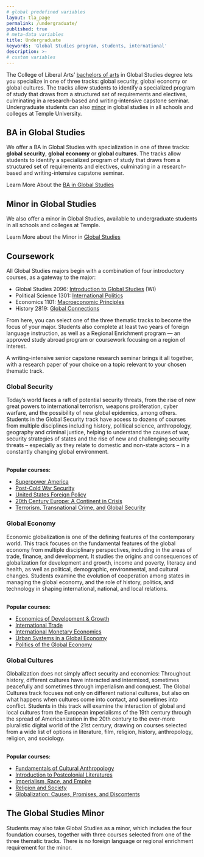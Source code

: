 ```yaml
---
# global predefined variables
layout: tla_page
permalink: /undergraduate/
published: true
# meta-data variables
title: Undergraduate
keywords: 'Global Studies program, students, international'
description: >-
# custom variables
---
```

The College of Liberal Arts’ [bachelors of arts](#ba-in-global-studies) in Global Studies degree lets you specialize in one of three tracks: global security, global economy or global cultures. The tracks allow students to identify a specialized program of study that draws from a structured set of requirements and electives, culminating in a research-based and writing-intensive capstone seminar. Undergraduate students can also [minor](#minor-in-global-studies) in global studies in all schools and colleges at Temple University.

## BA in Global Studies
We offer a BA in Global Studies with specialization in one of three tracks: **global security**, **global economy** or **global cultures**. The tracks allow students to identify a specialized program of study that draws from a structured set of requirements and electives, culminating in a research-based and writing-intensive capstone seminar.

Learn More About the [BA in Global Studies](http://bulletin.temple.edu/undergraduate/liberal-arts/global-studies/ba-global-studies/)

## Minor in Global Studies
We also offer a minor in Global Studies, available to undergraduate students in all schools and colleges at Temple.

Learn More about the Minor in [Global Studies](http://bulletin.temple.edu/undergraduate/liberal-arts/global-studies/minor-global-studies/)

## Coursework
All Global Studies majors begin with a combination of four introductory courses, as a gateway to the major:

- Global Studies 2096: [Introduction to Global Studies](http://bulletin.temple.edu/search/?search=GBST+2096 "Introduction to Global Studies") (WI)
- Political Science 1301: [International Politics](http://bulletin.temple.edu/search/?search=POLS+1301 "International Politics")
- Economics 1101: [Macroeconomic Principles](http://bulletin.temple.edu/search/?search=ECON+1101 "Macroeconomic Principles")
- History 2819: [Global Connections](http://bulletin.temple.edu/search/?search=HIST+2819 "Global Connections")

From here, you can select one of the three thematic tracks to become the focus of your major. Students also complete at least two years of foreign language instruction, as well as a Regional Enrichment program — an approved study abroad program or coursework focusing on a region of interest.

A writing-intensive senior capstone research seminar brings it all together, with a research paper of your choice on a topic relevant to your chosen thematic track.


<div class="row">
<div class="col m12 l8">
  <h3>Global Security</h3>
  <p>
    Today’s world faces a raft of potential security threats, from the rise of new great powers to international terrorism, weapons proliferation, cyber warfare, and the possibility of new global epidemics, among others. Students in the Global Security track have access to dozens of courses from multiple disciplines including history, political science, anthropology, geography and criminal justice, helping to understand the causes of war, security strategies of states and the rise of new and challenging security threats – especially as they relate to domestic and non-state actors – in a constantly changing global environment.
  </p>
</div>
<div class="col m12 l4"><br>
  <div class="course-box">
    <b>Popular courses:</b>
    <ul>
    <li><a href="http://bulletin.temple.edu/search/?search=HIST+3229" title="Superpower America">Superpower America</a></li>
    <li><a href="http://bulletin.temple.edu/search/?search=POLS+2311" title="Post-Cold War Security">Post-Cold War Security</a></li>
    <li><a href="http://bulletin.temple.edu/search/?search=POLS+2341" title="United States Foreign Policy">United States Foreign Policy</a></li>
    <li><a href="http://bulletin.temple.edu/search/?search=HIST+2304" title="20th Century Europe: A Continent in Crisis">20th Century Europe: A Continent in Crisis</a></li>
    <li><a href="http://bulletin.temple.edu/search/?search=CJ+3405" title="Terrorism, Transnational Crime, and Global Security">Terrorism, Transnational Crime, and Global Security</a></li>
    </ul>
    </div>
</div>
</div>

<div class="row">
<div class="col m12 l8">
  <h3>Global Economy</h3>
  <p>
    Economic globalization is one of the defining features of the contemporary world. This track focuses on the fundamental features of the global economy from multiple disciplinary perspectives, including in the areas of trade, finance, and development. It studies the origins and consequences of globalization for development and growth, income and poverty, literacy and health, as well as political, demographic, environmental, and cultural changes. Students examine the evolution of cooperation among states in managing the global economy, and the role of history, politics, and technology in shaping international, national, and local relations.
  </p>
</div>
<div class="col m12 l4"><br>
  <div class="course-box">
  <b>Popular courses:</b>
  <ul>
    <li><a href="http://bulletin.temple.edu/search/?search=ECON+3547+" title="Economics of Development &amp; Growth">Economics of Development &amp; Growth</a></li>
    <li><a href="http://bulletin.temple.edu/search/?search=ECON+3563" title="International Trade">International Trade</a></li>
    <li><a href="http://bulletin.temple.edu/search/?search=ECON+3564" title="International Monetary Economics">International Monetary Economics</a></li>
    <li><a href="http://bulletin.temple.edu/search/?search=GUS+2032" title="Urban Systems in a Global Economy">Urban Systems in a Global Economy</a></li>
    <li><a href="http://bulletin.temple.edu/search/?search=POLS+2321" title="Politics of the Global Economy">Politics of the Global Economy</a>
  </li>
  </ul>
  </div>
</div>
</div>


<div class="row">
<div class="col m12 l8">
  <h3>Global Cultures</h3>
  <p>
    Globalization does not simply affect security and economics: Throughout history, different cultures have interacted and intermixed, sometimes peacefully and sometimes through imperialism and conquest. The Global Cultures track focuses not only on different national cultures, but also on what happens when cultures come into contact, and sometimes into conflict. Students in this track will examine the interaction of global and local cultures from the European imperialisms of the 19th century through the spread of Americanization in the 20th century to the ever-more pluralistic digital world of the 21st century, drawing on courses selected from a wide list of options in literature, film, religion, history, anthropology, religion, and sociology.
  </p>
</div>
<div class="col m12 l4"><br>
  <div class="course-box">
  <b>Popular courses:</b>
  <ul>
    <li><a href="http://bulletin.temple.edu/search/?search=ANTH+2396" title="Fundamentals of Cultural Anthropology">Fundamentals of Cultural Anthropology</a></li>
    <li><a href="http://bulletin.temple.edu/search/?search=ENG+2601" title="Introduction to Postcolonial Literatures">Introduction to Postcolonial Literatures</a></li>
    <li><a href="http://bulletin.temple.edu/search/?search=HIST+2702" title="Imperialism, Race, and Empire">Imperialism, Race, and Empire</a></li>
    <li><a href="http://bulletin.temple.edu/search/?search=REL+1001" title="Religion and Society">Religion and Society</a></li>
    <li><a href="http://bulletin.temple.edu/search/?search=SOC+3219" title="Globalization: Causes, Promises, and Discontents">Globalization: Causes, Promises, and Discontents</a></li>
  </ul>
  </div>
</div>
</div>


## The Global Studies Minor
Students may also take Global Studies as a minor, which includes the four foundation courses, together with three courses selected from one of the three thematic tracks. There is no foreign language or regional enrichment requirement for the minor.

